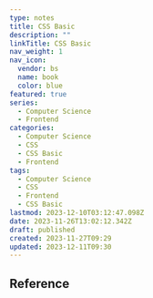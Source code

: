 ```yaml
---
type: notes
title: CSS Basic
description: ""
linkTitle: CSS Basic
nav_weight: 1
nav_icon:
  vendor: bs
  name: book
  color: blue
featured: true
series:
  - Computer Science
  - Frontend
categories:
  - Computer Science
  - CSS
  - CSS Basic
  - Frontend
tags:
  - Computer Science
  - CSS
  - Frontend
  - CSS Basic
lastmod: 2023-12-10T03:12:47.098Z
date: 2023-11-26T13:02:12.342Z
draft: published
created: 2023-11-27T09:29
updated: 2023-12-11T09:30
---
```


## Reference
